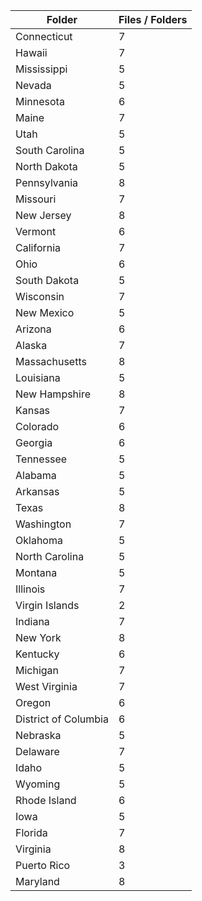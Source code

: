 | Folder               |   Files / Folders |
|----------------------|-------------------|
| Connecticut          |                 7 |
| Hawaii               |                 7 |
| Mississippi          |                 5 |
| Nevada               |                 5 |
| Minnesota            |                 6 |
| Maine                |                 7 |
| Utah                 |                 5 |
| South Carolina       |                 5 |
| North Dakota         |                 5 |
| Pennsylvania         |                 8 |
| Missouri             |                 7 |
| New Jersey           |                 8 |
| Vermont              |                 6 |
| California           |                 7 |
| Ohio                 |                 6 |
| South Dakota         |                 5 |
| Wisconsin            |                 7 |
| New Mexico           |                 5 |
| Arizona              |                 6 |
| Alaska               |                 7 |
| Massachusetts        |                 8 |
| Louisiana            |                 5 |
| New Hampshire        |                 8 |
| Kansas               |                 7 |
| Colorado             |                 6 |
| Georgia              |                 6 |
| Tennessee            |                 5 |
| Alabama              |                 5 |
| Arkansas             |                 5 |
| Texas                |                 8 |
| Washington           |                 7 |
| Oklahoma             |                 5 |
| North Carolina       |                 5 |
| Montana              |                 5 |
| Illinois             |                 7 |
| Virgin Islands       |                 2 |
| Indiana              |                 7 |
| New York             |                 8 |
| Kentucky             |                 6 |
| Michigan             |                 7 |
| West Virginia        |                 7 |
| Oregon               |                 6 |
| District of Columbia |                 6 |
| Nebraska             |                 5 |
| Delaware             |                 7 |
| Idaho                |                 5 |
| Wyoming              |                 5 |
| Rhode Island         |                 6 |
| Iowa                 |                 5 |
| Florida              |                 7 |
| Virginia             |                 8 |
| Puerto Rico          |                 3 |
| Maryland             |                 8 |
